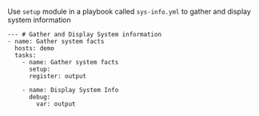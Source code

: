 Use ```setup``` module in a playbook called ```sys-info.yml``` to gather and display system information
```
--- # Gather and Display System information
- name: Gather system facts
  hosts: demo
  tasks:
    - name: Gather system facts
      setup:
      register: output

    - name: Display System Info
      debug:
        var: output
